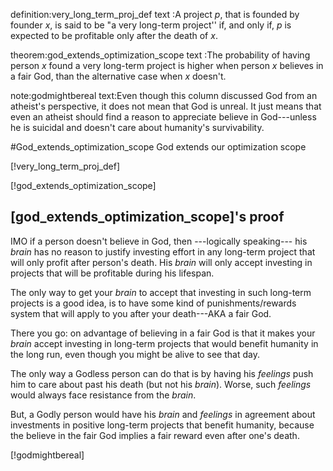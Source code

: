definition:very_long_term_proj_def
text      :A project $p$, that is founded by founder $x$, is said to be "a very
           long-term project'' if, and only if, $p$ is expected to be
           profitable only after the death of $x$.

theorem:god_extends_optimization_scope
text   :The probability of having person $x$ found a very long-term project is
        higher when person $x$ believes in a fair God, than the alternative
        case when $x$ doesn't.

note:godmightbereal
text:Even though this column discussed God from an atheist's perspective, it
     does not mean that God is unreal.  It just means that even an atheist
     should find a reason to appreciate believe in God---unless he is suicidal
     and doesn't care about humanity's survivability.

#God_extends_optimization_scope God extends our optimization scope

[!very_long_term_proj_def]

[!god_extends_optimization_scope]

## [god_extends_optimization_scope]'s proof

IMO if a person doesn't believe in God, then ---logically speaking--- his
_brain_ has no reason to justify investing effort in any long-term project that
will only profit after person's death.  His _brain_ will only accept investing
in projects that will be profitable during his lifespan.

The only way to get your _brain_ to accept that investing in such long-term
projects is a good idea, is to have some kind of punishments/rewards system
that will apply to you after your death---AKA a fair God.

There you go:  on advantage of believing in a fair God is that it makes your
_brain_ accept investing in long-term projects that would benefit humanity in
the long run, even though you might be alive to see that day.

The only way a Godless person can do that is by having his _feelings_ push him
to care about past his death (but not his _brain_).  Worse, such _feelings_
would always face resistance from the _brain_.

But, a Godly person would have his _brain_ and _feelings_ in agreement about
investments in positive long-term projects that benefit humanity, because the
believe in the fair God implies a fair reward even after one's death.

[!godmightbereal]
